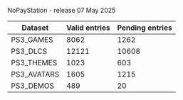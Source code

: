 NoPayStation - release 07 May 2025

|  Dataset  |Valid entries|Pending entries|
|-----------|-------------|---------------|
| PS3_GAMES |     8062    |      1262     |
|  PS3_DLCS |    12121    |     10608     |
| PS3_THEMES|     1023    |      603      |
|PS3_AVATARS|     1605    |      1215     |
| PS3_DEMOS |     489     |       20      |